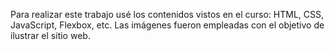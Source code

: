 Para realizar este trabajo usé los contenidos vistos en el curso: HTML, CSS, JavaScript, Flexbox, etc. Las imágenes fueron empleadas con el objetivo de ilustrar el sitio web.
